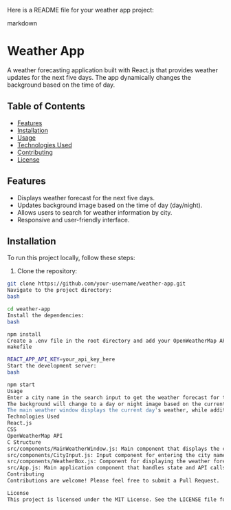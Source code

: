 Here is a README file for your weather app project:

markdown

# Weather App

A weather forecasting application built with React.js that provides weather updates for the next five days. The app dynamically changes the background based on the time of day.

## Table of Contents

- [Features](#features)
- [Installation](#installation)
- [Usage](#usage)
- [Technologies Used](#technologies-used)
- [Contributing](#contributing)
- [License](#license)

## Features

- Displays weather forecast for the next five days.
- Updates background image based on the time of day (day/night).
- Allows users to search for weather information by city.
- Responsive and user-friendly interface.

## Installation

To run this project locally, follow these steps:

1. Clone the repository:

```bash
git clone https://github.com/your-username/weather-app.git
Navigate to the project directory:
bash

cd weather-app
Install the dependencies:
bash

npm install
Create a .env file in the root directory and add your OpenWeatherMap API key:
makefile

REACT_APP_API_KEY=your_api_key_here
Start the development server:
bash

npm start
Usage
Enter a city name in the search input to get the weather forecast for that city.
The background will change to a day or night image based on the current time of the user's location.
The main weather window displays the current day's weather, while additional weather boxes show the forecast for the next four days.
Technologies Used
React.js
CSS
OpenWeatherMap API
C Structure
src/components/MainWeatherWindow.js: Main component that displays the current weather.
src/components/CityInput.js: Input component for entering the city name.
src/components/WeatherBox.js: Component for displaying the weather forecast for individual days.
src/App.js: Main application component that handles state and API calls.
Contributing
Contributions are welcome! Please feel free to submit a Pull Request.

License
This project is licensed under the MIT License. See the LICENSE file for details.
